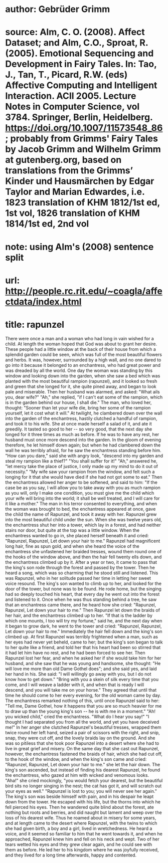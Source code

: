 # author: Gebrüder Grimm
# source: Alm, C. O. (2008). Affect Dataset; and Alm, C.O., Sproat, R. (2005). Emotional Sequencing and Development in Fairy Tales. In: Tao, J., Tan, T., Picard, R.W. (eds) Affective Computing and Intelligent Interaction. ACII 2005. Lecture Notes in Computer Science, vol 3784. Springer, Berlin, Heidelberg. https://doi.org/10.1007/11573548_86; probably from Grimms' Fairy Tales by Jacob Grimm and Wilhelm Grimm at gutenberg.org, based on translations from the Grimms’ Kinder und Hausmärchen by Edgar Taylor and Marian Edwardes, i.e. 1823 translation of KHM 1812/1st ed, 1st vol, 1826 translation of KHM 1814/1st ed, 2nd vol
# note: using Alm's (2008) sentence split
# url: http://people.rc.rit.edu/~coagla/affectdata/index.html
# title: rapunzel

There were once a man and a woman who had long in vain wished for a child.
At length the woman hoped that God was about to grant her desire.
These people had a little window at the back of their house from which a splendid garden could be seen, which was full of the most beautiful flowers and herbs.
It was, however, surrounded by a high wall, and no one dared to go into it because it belonged to an enchantress, who had great power and was dreaded by all the world.
One day the woman was standing by this window and looking down into the garden, when she saw a bed which was planted with the most beautiful rampion (rapunzel), and it looked so fresh and green that she longed for it, she quite pined away, and began to look pale and miserable.
Then her husband was alarmed, and asked: "What ails you, dear wife?"
"Ah," she replied, "if I can't eat some of the rampion, which is in the garden behind our house, I shall die."
The man, who loved her, thought: "Sooner than let your wife die, bring her some of the rampion yourself, let it cost what it will."
At twilight, he clambered down over the wall into the garden of the enchantress, hastily clutched a handful of rampion, and took it to his wife.
She at once made herself a salad of it, and ate it greedily.
It tasted so good to her -- so very good, that the next day she longed for it three times as much as before.
If he was to have any rest, her husband must once more descend into the garden.
In the gloom of evening therefore, he let himself down again; but when he had clambered down the wall he was terribly afraid, for he saw the enchantress standing before him.
"How can you dare," said she with angry look, "descend into my garden and steal my rampion like a thief?"
"You shall suffer for it!"
"Ah," answered he, "let mercy take the place of justice, I only made up my mind to do it out of necessity."
"My wife saw your rampion from the window, and felt such a longing for it that she would have died if she had not got some to eat."
Then the enchantress allowed her anger to be softened, and said to him: "If the case be as you say, I will allow you to take away with you as much rampion as you will, only I make one condition, you must give me the child which your wife will bring into the world; it shall be well treated, and I will care for it like a mother."
The man in his terror consented to everything, and when the woman was brought to bed, the enchantress appeared at once, gave the child the name of Rapunzel, and took it away with her.
Rapunzel grew into the most beautiful child under the sun.
When she was twelve years old, the enchantress shut her into a tower, which lay in a forest, and had neither stairs nor door, but quite at the top was a little window.
When the enchantress wanted to go in, she placed herself beneath it and cried:
"Rapunzel, Rapunzel, Let down your hair to me."
Rapunzel had magnificent long hair, fine as spun gold, and when she heard the voice of the enchantress she unfastened her braided tresses, wound them round one of the hooks of the window above, and then the hair fell twenty ells down, and the enchantress climbed up by it.
After a year or two, it came to pass that the king's son rode through the forest and passed by the tower.
Then he heard a song, which was so charming that he stood still and listened.
This was Rapunzel, who in her solitude passed her time in letting her sweet voice resound.
The king's son wanted to climb up to her, and looked for the door of the tower, but none was to be found.
He rode home, but the singing had so deeply touched his heart, that every day he went out into the forest and listened to it.
Once when he was thus standing behind a tree, he saw that an enchantress came there, and he heard how she cried:
"Rapunzel, Rapunzel, Let down your hair to me."
Then Rapunzel let down the braids of her hair, and the enchantress climbed up to her.
"If that is the ladder by which one mounts, I too will try my fortune," said he, and the next day when it began to grow dark, he went to the tower and cried:
"Rapunzel, Rapunzel, Let down your hair to me."
Immediately the hair fell down and the king's son climbed up.
At first Rapunzel was terribly frightened when a man, such as her eyes had never yet beheld, came to her; but the king's son began to talk to her quite like a friend, and told her that his heart had been so stirred that it had let him have no rest, and he had been forced to see her.
Then Rapunzel lost her fear, and when he asked her if she would take him for her husband, and she saw that he was young and handsome, she thought: "He will love me more than old Dame Gothel does"; and she said yes, and laid her hand in his.
She said: "I will willingly go away with you, but I do not know how to get down."
"Bring with you a skein of silk every time that you come, and I will weave a ladder with it, and when that is ready I will descend, and you will take me on your horse."
They agreed that until that time he should come to her every evening, for the old woman came by day.
The enchantress remarked nothing of this, until once Rapunzel said to her: "Tell me, Dame Gothel, how it happens that you are so much heavier for me to draw up than the young king's son -- he is with me in a moment."
"Ah! you wicked child," cried the enchantress.
"What do I hear you say!"
"I thought I had separated you from all the world, and yet you have deceived me!"
In her anger she clutched Rapunzel's beautiful tresses, wrapped them twice round her left hand, seized a pair of scissors with the right, and snip, snap, they were cut off, and the lovely braids lay on the ground.
And she was so pitiless that she took poor Rapunzel into a desert where she had to live in great grief and misery.
On the same day that she cast out Rapunzel, however, the enchantress fastened the braids of hair, which she had cut off, to the hook of the window, and when the king's son came and cried:
"Rapunzel, Rapunzel, Let down your hair to me."
she let the hair down.
The king's son ascended, but instead of finding his dearest Rapunzel, he found the enchantress, who gazed at him with wicked and venomous looks.
"Aha!" she cried mockingly, "you would fetch your dearest, but the beautiful bird sits no longer singing in the nest; the cat has got it, and will scratch out your eyes as well."
"Rapunzel is lost to you; you will never see her again."
The king's son was beside himself with pain, and in his despair he leapt down from the tower.
He escaped with his life, but the thorns into which he fell pierced his eyes.
Then he wandered quite blind about the forest, ate nothing but roots and berries, and did naught but lament and weep over the loss of his dearest wife.
Thus he roamed about in misery for some years, and at length came to the desert where Rapunzel, with the twins to which she had given birth, a boy and a girl, lived in wretchedness.
He heard a voice, and it seemed so familiar to him that he went towards it, and when he approached, Rapunzel knew him and fell on his neck and wept.
Two of her tears wetted his eyes and they grew clear again, and he could see with them as before.
He led her to his kingdom where he was joyfully received, and they lived for a long time afterwards, happy and contented.

